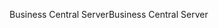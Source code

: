 <span data-ttu-id="e2d93-101">Business Central Server</span><span class="sxs-lookup"><span data-stu-id="e2d93-101">Business Central Server</span></span>